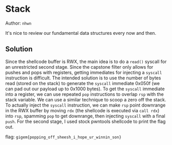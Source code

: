 # Stack

Author: `nhwn`

It's nice to review our fundamental data structures every now and then.

## Solution

Since the shellcode buffer is RWX, the main idea is to do a `read()` syscall for an unrestricted second stage. Since the capstone filter only allows for pushes and pops with registers, getting immediates for injecting a `syscall` instruction is difficult. The intended solution is to use the number of bytes read (stored on the stack) to generate the `syscall` immediate 0x050f (we can pad out our payload up to 0x1000 bytes). To get the `syscall` immediate into a register, we can use repeated `pop` instructions to overlap `rsp` with the stack variable. We can use a similar technique to scoop a zero off the stack. To actually inject the `syscall` instruction, we can make `rsp` point downrange in the RWX buffer by moving `rdx` (the shellcode is executed via `call rdx`) into `rsp`, spamming `pop` to get downrange, then injecting `syscall` with a final `push`. For the second stage, I used stock pwntools shellcode to print the flag out.

flag:
`gigem{popping_off_sheesh_i_hope_ur_winnin_son}`
